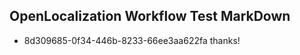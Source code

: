 ## OpenLocalization Workflow Test MarkDown
* 8d309685-0f34-446b-8233-66ee3aa622fa 
thanks!<!--HONumber=Mar16_HO2-->
